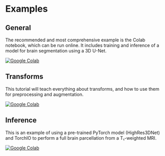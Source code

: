 # Examples

## General

The recommended and most comprehensive example is the Colab notebook,
which can be run online. It includes training and inference of a model for
brain segmentation using a 3D U-Net.

[![Google Colab](https://colab.research.google.com/assets/colab-badge.svg)](https://colab.research.google.com/github/fepegar/torchio-notebooks/blob/main/notebooks/TorchIO_tutorial.ipynb)

## Transforms

This tutorial will teach everything about transforms, and how to use them for preprocessing and augmentation.

[![Google Colab](https://colab.research.google.com/assets/colab-badge.svg)](https://colab.research.google.com/github/fepegar/torchio-notebooks/blob/main/notebooks/Data_preprocessing_and_augmentation_using_TorchIO_a_tutorial.ipynb)

## Inference

This is an example of using a pre-trained PyTorch model (HighRes3DNet) and TorchIO to perform a full brain parcellation from a T₁-weighted MRI.

[![Google Colab](https://colab.research.google.com/assets/colab-badge.svg)](https://colab.research.google.com/github/fepegar/torchio-notebooks/blob/main/notebooks/Brain_parcellation_with_TorchIO_and_HighRes3DNet.ipynb)
